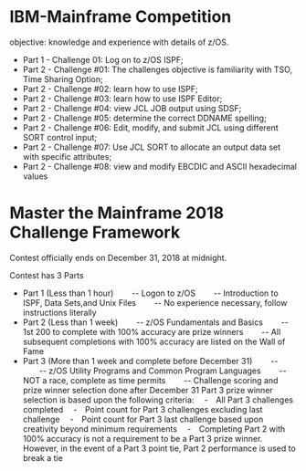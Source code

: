 # IBM-Mainframe Competition
objective: knowledge and experience with details of z/OS.

- Part 1 - Challenge 01: Log on to z/OS ISPF; 
- Part 2 - Challenge #01: The challenges objective is familiarity with TSO, Time Sharing Option; 
- Part 2 - Challenge #02: learn how to use ISPF; 
- Part 2 - Challenge #03:  learn how to use ISPF Editor; 
- Part 2 - Challenge #04:  view JCL JOB output using SDSF; 
- Part 2 - Challenge #05: determine the correct DDNAME spelling; 
- Part 2 - Challenge #06: Edit, modify, and submit JCL using different SORT control input; 
- Part 2 - Challenge #07: Use JCL SORT to allocate an output data set with specific attributes; 
- Part 2 - Challenge #08: view and modify EBCDIC and ASCII hexadecimal values

# Master the Mainframe 2018 Challenge Framework 
Contest officially ends on December 31, 2018 at midnight.

Contest has 3 Parts

- Part 1 (Less than 1 hour)
  -- Logon to z/OS
  -- Introduction to ISPF, Data Sets,and Unix Files
  -- No experience necessary, follow instructions literally
- Part 2 (Less than 1 week)
  -- z/OS Fundamentals and Basics
  -- 1st 200 to complete with 100% accuracy are prize winners
  -- All subsequent completions with 100% accuracy are listed on the Wall of Fame
- Part 3 (More than 1 week and complete before December 31)
  --
  -- z/OS Utility Programs and Common Program Languages
  -- NOT a race, complete as time permits
  -- Challenge scoring and prize winner selection done after December 31
Part 3 prize winner selection is based upon the following criteria:
 - All Part 3 challenges completed
 - Point count for Part 3 challenges excluding last challenge
 - Point count for Part 3 last challenge based upon creativity beyond minimum requirements
 - Completing Part 2 with 100% accuracy is not a requirement to be a Part 3 prize winner.
 However, in the event of a Part 3 point tie, Part 2 performance is used to break a tie

